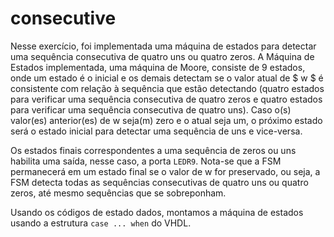 consecutive
===========

Nesse exercício, foi implementada uma máquina de estados para detectar
uma sequência consecutiva de quatro uns ou quatro zeros. A Máquina de Estados
implementada, uma máquina de Moore, consiste de 9 estados, onde um estado é o 
inicial e os demais detectam se o valor atual de $ w $ é consistente com relação
à sequência que estão detectando (quatro estados para verificar uma sequência
consecutiva de quatro zeros e quatro estados para verificar uma sequência consecutiva
de quatro uns). Caso o(s) valor(es) anterior(es) de w seja(m) zero e o atual seja um,
o próximo estado será o estado inicial para detectar uma sequência de uns e vice-versa.

Os estados finais correspondentes a uma sequência de zeros ou uns habilita uma saída,
nesse caso, a porta `LEDR9`. Nota-se que a FSM permanecerá em um estado final se o valor
de w for preservado, ou seja, a FSM detecta todas as sequências consecutivas de quatro uns 
ou quatro zeros, até mesmo sequências que se sobreponham.

Usando os códigos de estado dados, montamos a máquina de estados usando a estrutura 
`case ... when` do VHDL.
